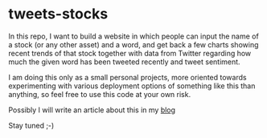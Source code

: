 # tweets-stocks

In this repo, I want to build a website in which people can
input the name of a stock (or any other asset) and a word,
and get back a few charts showing recent trends
of that stock together with data from Twitter regarding
how much the given word has been tweeted recently
and tweet sentiment.

I am doing this only as a small personal projects, more oriented
towards experimenting with various deployment options
of something like this than anything, so feel free to use this code
at your own risk.

Possibly I will write an article about this in my
[blog](www.angioi.com)

Stay tuned ;-)
